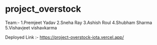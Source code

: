 # project_overstock
Team:- 1.Premjeet Yadav
2.Sneha Ray
3.Ashish Roul
4.Shubham Sharma
5.Vishavjeet vishavkarma

Deployed Link :- https://project-overstock-iota.vercel.app/

